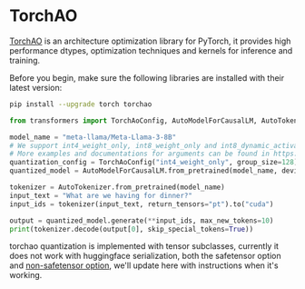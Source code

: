 <!--Copyright 2024 The HuggingFace Team. All rights reserved.
Licensed under the Apache License, Version 2.0 (the "License"); you may not use this file except in compliance with
the License. You may obtain a copy of the License at
http://www.apache.org/licenses/LICENSE-2.0
Unless required by applicable law or agreed to in writing, software distributed under the License is distributed on
an "AS IS" BASIS, WITHOUT WARRANTIES OR CONDITIONS OF ANY KIND, either express or implied. See the License for the
specific language governing permissions and limitations under the License.
⚠️ Note that this file is in Markdown but contain specific syntax for our doc-builder (similar to MDX) that may not be
rendered properly in your Markdown viewer.
-->

# TorchAO

[TorchAO](https://github.com/pytorch/ao) is an architecture optimization library for PyTorch, it provides high performance dtypes, optimization techniques and kernels for inference and training.

Before you begin, make sure the following libraries are installed with their latest version:

```bash
pip install --upgrade torch torchao
```


```py
from transformers import TorchAoConfig, AutoModelForCausalLM, AutoTokenizer

model_name = "meta-llama/Meta-Llama-3-8B"
# We support int4_weight_only, int8_weight_only and int8_dynamic_activation_int8_weight
# More examples and documentations for arguments can be found in https://github.com/pytorch/ao/tree/main/torchao/quantization#other-available-quantization-techniques
quantization_config = TorchAoConfig("int4_weight_only", group_size=128)
quantized_model = AutoModelForCausalLM.from_pretrained(model_name, device_map="auto", quantization_config=quantization_config)

tokenizer = AutoTokenizer.from_pretrained(model_name)
input_text = "What are we having for dinner?"
input_ids = tokenizer(input_text, return_tensors="pt").to("cuda")

output = quantized_model.generate(**input_ids, max_new_tokens=10)
print(tokenizer.decode(output[0], skip_special_tokens=True))
```

torchao quantization is implemented with tensor subclasses, currently it does not work with huggingface serialization, both the safetensor option and [non-safetensor option](https://github.com/huggingface/transformers/issues/32364), we'll update here with instructions when it's working.
